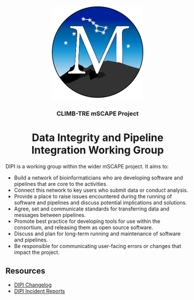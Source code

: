 <div align="center">
<p align="center">
   <img src="/assets/mscape.png" alt="mSCAPE Badge" width="250"> 
</p>
<h3 align="center">CLIMB-TRE mSCAPE Project</h3>
<h1 align="center">Data Integrity and Pipeline Integration Working Group</h1>
</div>
  
DIPI is a working group within the wider mSCAPE project. It aims to:

* Build a network of bioinformaticians who are developing software and pipelines that are core to the activities.
* Connect this network to key users who submit data or conduct analysis.
* Provide a place to raise issues encountered during the running of software and pipelines and discuss potential implications and solutions.
* Agree, set and communicate standards for transferring data and messages between pipelines.
* Promote best practice for developing tools for use within the consortium, and releasing them as open source software.
* Discuss and plan for long-term running and maintenance of software and pipelines.
* Be responsible for communicating user-facing errors or changes that impact the project.

## Resources

* [DIPI Changelog](https://climb-tre.github.io/mscape/changelog)
* [DIPI Incident Reports](https://github.com/CLIMB-TRE/mscape-dipi-group/tree/main/postmortems)
